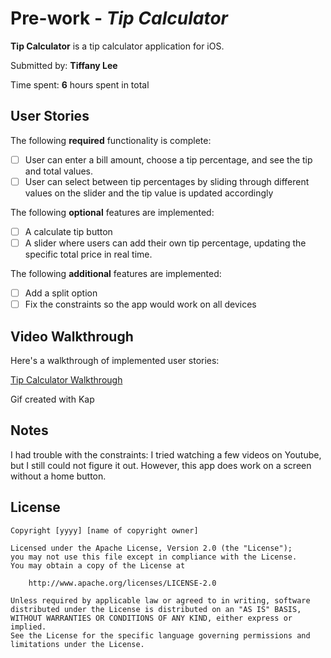 
# Pre-work - *Tip Calculator*

**Tip Calculator** is a tip calculator application for iOS.

Submitted by: **Tiffany Lee**

Time spent: **6** hours spent in total

## User Stories

The following **required** functionality is complete:

* [ ] User can enter a bill amount, choose a tip percentage, and see the tip and total values.
* [ ] User can select between tip percentages by sliding through different values on the slider and the tip value is updated accordingly

The following **optional** features are implemented:

* [ ] A calculate tip button
* [ ] A slider where users can add their own tip percentage, updating the specific total price in real time.

The following **additional** features are implemented:

- [ ] Add a split option
- [ ] Fix the constraints so the app would work on all devices

## Video Walkthrough

Here's a walkthrough of implemented user stories:

[Tip Calculator Walkthrough](https://photos.app.goo.gl/2w1gssLyAfPSfDSB9) 

Gif created with Kap 

## Notes

I had trouble with the constraints: I tried watching a few videos on Youtube, but I still could not figure it out. However, this app does work on a screen without a home button. 

## License

    Copyright [yyyy] [name of copyright owner]

    Licensed under the Apache License, Version 2.0 (the "License");
    you may not use this file except in compliance with the License.
    You may obtain a copy of the License at

        http://www.apache.org/licenses/LICENSE-2.0

    Unless required by applicable law or agreed to in writing, software
    distributed under the License is distributed on an "AS IS" BASIS,
    WITHOUT WARRANTIES OR CONDITIONS OF ANY KIND, either express or implied.
    See the License for the specific language governing permissions and
    limitations under the License.
